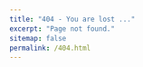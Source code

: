 ```yaml
---
title: "404 - You are lost ..."
excerpt: "Page not found."
sitemap: false
permalink: /404.html
---
```


<script>
    const contents = [
        `
        <img src="/files/misc/outer.gif" alt="Timber Hearth">
        <br> <br>
        <button onclick="document.getElementById('audioPlayer').play()" 
                style="background-color:rgb(0, 0, 0); color: white; border: none; padding: 10px 20px; font-size: 16px; border-radius: 5px; cursor: pointer;">
            New expedition ♫
        </button>
        <audio id="audioPlayer" loop>
          <source src="/files/misc/campfire_song.mp3" type="audio/mpeg">
        </audio>
        <br> <br>
        <strong>Game</strong>: <em>Outer Wilds</em> - Möbius, Annapurna Interactive <br>
        <strong>Music</strong>: <em>Campfire Song</em> - Andrew Prahlow
        `,

        `
        <img src="/files/misc/lost_in_translation.gif" alt="Tokyo">
        <br> <br>
        <button onclick="document.getElementById('audioPlayer').play()" 
                style="background-color:rgb(0, 0, 0); color: white; border: none; padding: 10px 20px; font-size: 16px; border-radius: 5px; cursor: pointer;">
            Does it get easier? ♫
        </button>
        <audio id="audioPlayer" loop>
          <source src="/files/misc/just_like_honey.mp3" type="audio/mpeg">
        </audio>
        <br> <br>
        <strong>Movie</strong>: <em>Lost in Translation</em> - Sofia Coppola <br>
        <strong>Music</strong>: <em>Just Like Honey</em> - The Jesus and Mary Chain
        `,

        `
        <img src="/files/misc/before_sunset.gif" alt="Paris">
        <br> <br>
        <button onclick="document.getElementById('audioPlayer').play()" 
                style="background-color:rgb(0, 0, 0); color: white; border: none; padding: 10px 20px; font-size: 16px; border-radius: 5px; cursor: pointer;">
            You are gonna miss that plane ♫
        </button>
        <audio id="audioPlayer" loop>
          <source src="/files/misc/just_in_time.mp3" type="audio/mpeg">
        </audio>
        <br> <br>
        <strong>Movie</strong>: <em>Before Sunset</em> - Richard Linklater <br>
        <strong>Music</strong>: <em>Just In Time</em> - Nina Simone
        `,

        `
        <img src="/files/misc/californication.gif" alt="Los Angeles">
        <br> <br>
        <button onclick="document.getElementById('audioPlayer').play()" 
                style="background-color:rgb(0, 0, 0); color: white; border: none; padding: 10px 20px; font-size: 16px; border-radius: 5px; cursor: pointer;">
            It was the best of times, if only someone had told me ♫
        </button>
        <audio id="audioPlayer" loop>
          <source src="/files/misc/you_cant_always_get_what_you_want.mp3" type="audio/mpeg">
        </audio>
        <br> <br>
        <strong>Show</strong>: <em>Californication</em> - Tom Kapinos <br>
        <strong>Music</strong>: <em>You Can't Always Get What You Want</em> - The Rolling Stones
        `,

        `
        <img src="/files/misc/dragon_ball.gif" alt="Kame House">
        <br> <br>
        <button onclick="document.getElementById('audioPlayer').play()" 
                style="background-color:rgb(0, 0, 0); color: white; border: none; padding: 10px 20px; font-size: 16px; border-radius: 5px; cursor: pointer;">
            Where is your tail? ♫
        </button>
        <audio id="audioPlayer" loop>
          <source src="/files/misc/romantic_ageru_yo.mp3" type="audio/mpeg">
        </audio>
        <br> <br>
        <strong>Anime</strong>: <em>Dragon Ball</em> - Akira Toriyama <br>
        <strong>Music</strong>: <em>Romantic Ageru Yo</em> - Ushio Hashimoto
        `,

        `
        <img src="/files/misc/trainspotting.gif" alt="Edinburgh">
        <br> <br>
        <button onclick="document.getElementById('audioPlayer').play()" 
                style="background-color:rgb(0, 0, 0); color: white; border: none; padding: 10px 20px; font-size: 16px; border-radius: 5px; cursor: pointer;">
            Choose life ♫
        </button>
        <audio id="audioPlayer" loop>
          <source src="/files/misc/born_slippy.mp3" type="audio/mpeg">
        </audio>
        <br> <br>
        <strong>Movie</strong>: <em>Trainspotting</em> - Dany Boyle <br>
        <strong>Music</strong>: <em>Born Slippy</em> - Underworld
        `,

        `
        <img src="/files/misc/bojack.gif" alt="Sea of dreams">
        <br> <br>
        <button onclick="document.getElementById('audioPlayer').play()" 
                style="background-color:rgb(0, 0, 0); color: white; border: none; padding: 10px 20px; font-size: 16px; border-radius: 5px; cursor: pointer;">
            But it's a nice night, huh? ♫
        </button>
        <audio id="audioPlayer" loop>
          <source src="/files/misc/under_the_pressure.mp3" type="audio/mpeg">
        </audio>
        <br> <br>
        <strong>Show</strong>: <em>Bojack Horseman</em> - Raphael Bob-Waksberg <br>
        <strong>Music</strong>: <em>Under The Pressure</em> - The War On Drugs
        `,

        `
        <img src="/files/misc/koro_sensei.gif" alt="Moon">
        <br> <br>
        <button onclick="document.getElementById('audioPlayer').play()" 
                style="background-color:rgb(0, 0, 0); color: white; border: none; padding: 10px 20px; font-size: 16px; border-radius: 5px; cursor: pointer;">
            How could I teach anyone if I didn’t grow and learn day by day? ♫
        </button>
        <audio id="audioPlayer" loop>
          <source src="/files/misc/ansatsu_kyoushitsu.mp3" type="audio/mpeg">
        </audio>
        <br> <br>
        <strong>Show</strong>: <em>Assassination Classroom</em> - Yūsei Matsui <br>
        <strong>Music</strong>: <em>Mata Kimi Ni Aeru</em> - Shion Miyawaki
        `
    ];

    document.write(contents[Math.floor(Math.random() * contents.length)]);
</script>
